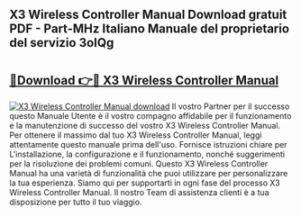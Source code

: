 ## X3 Wireless Controller Manual Download gratuit PDF - Part-MHz Italiano Manuale del proprietario del servizio 3oIQg

# <h2><a href="http://dfdwix.blite.top/?on=X3+Wireless+Controller+Manual">🔗Download 👉🔴 X3 Wireless Controller Manual</a></h2>

[![X3 Wireless Controller Manual download](https://i.imgur.com/lujVjoI.png)](http://dfdwix.blite.top/?on=X3+Wireless+Controller+Manual)
Il vostro Partner per il successo questo Manuale Utente è il vostro compagno affidabile per il funzionamento e la manutenzione di successo del vostro X3 Wireless Controller Manual. Per ottenere il massimo dal tuo X3 Wireless Controller Manual, leggi attentamente questo manuale prima dell'uso. Fornisce istruzioni chiare per L'installazione, la configurazione e il funzionamento, nonché suggerimenti per la risoluzione dei problemi comuni. Questo X3 Wireless Controller Manual ha una varietà di funzionalità che puoi utilizzare per personalizzare la tua esperienza. Siamo qui per supportarti in ogni fase del processo X3 Wireless Controller Manual. Il nostro Team di assistenza clienti è a tua disposizione per tutto il tuo viaggio.
